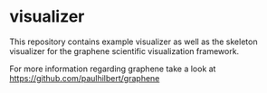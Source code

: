 visualizer
==========

This repository contains example visualizer as well as the skeleton visualizer
for the graphene scientific visualization framework.

For more information regarding graphene take a look at
https://github.com/paulhilbert/graphene
